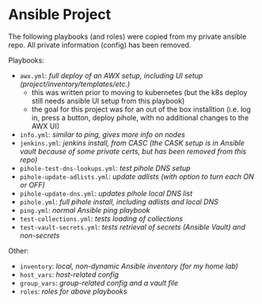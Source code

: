 # Ansible Project

The following playbooks (and roles) were copied from my private ansible repo.
All private information (config) has been removed.

Playbooks:
- `awx.yml`:                     _full deploy of an AWX setup, including UI setup (project/inventory/templates/etc.)_
  - this was written prior to moving to kubernetes (but the k8s deploy still needs ansible UI setup from this playbook)
  - the goal for this project was for an out of the box installtion (i.e. log in, press a button, deploy pihole, with no additional changes to the AWX UI)
- `info.yml`:                    _similar to ping, gives more info on nodes_
- `jenkins.yml`:                 _jenkins install, from CASC (the CASK setup is in Ansible vault because of some private certs, but has been removed from this repo)_
- `pihole-test-dns-lookups.yml`: _test pihole DNS setup_
- `pihole-update-adlists.yml`:   _update adlists (with option to turn each ON or OFF)_
- `pihole-update-dns.yml`:       _updates pihole local DNS list_
- `pihole.yml`:                  _full pihole install, including adlists and local DNS_
- `ping.yml`:                    _normal Ansible ping playbook_
- `test-collections.yml`:        _tests loading of collections_
- `test-vault-secrets.yml`:      _tests retrieval of secrets (Ansible Vault) and non-secrets_

Other:

- `inventory`:                   _local, non-dynamic Ansible inventory (for my home lab)_
- `host_vars`:                   _host-related config_
- `group_vars`:                  _group-related config and a vault file_
- `roles`:                       _roles for above playbooks_
